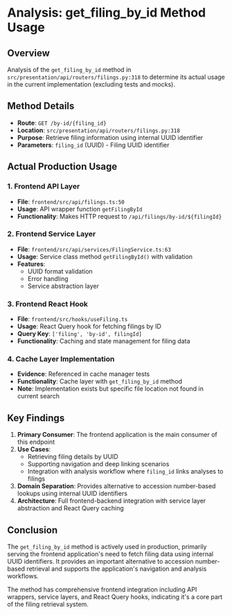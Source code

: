 # Analysis: get_filing_by_id Method Usage

## Overview

Analysis of the `get_filing_by_id` method in `src/presentation/api/routers/filings.py:318` to determine its actual usage in the current implementation (excluding tests and mocks).

## Method Details

- **Route**: `GET /by-id/{filing_id}`
- **Location**: `src/presentation/api/routers/filings.py:318`
- **Purpose**: Retrieve filing information using internal UUID identifier
- **Parameters**: `filing_id` (UUID) - Filing UUID identifier

## Actual Production Usage

### 1. Frontend API Layer
- **File**: `frontend/src/api/filings.ts:50`
- **Usage**: API wrapper function `getFilingById`
- **Functionality**: Makes HTTP request to `/api/filings/by-id/${filingId}`

### 2. Frontend Service Layer
- **File**: `frontend/src/api/services/FilingService.ts:63`
- **Usage**: Service class method `getFilingById()` with validation
- **Features**:
  - UUID format validation
  - Error handling
  - Service abstraction layer

### 3. Frontend React Hook
- **File**: `frontend/src/hooks/useFiling.ts`
- **Usage**: React Query hook for fetching filings by ID
- **Query Key**: `['filing', 'by-id', filingId]`
- **Functionality**: Caching and state management for filing data

### 4. Cache Layer Implementation
- **Evidence**: Referenced in cache manager tests
- **Functionality**: Cache layer with `get_filing_by_id` method
- **Note**: Implementation exists but specific file location not found in current search

## Key Findings

1. **Primary Consumer**: The frontend application is the main consumer of this endpoint
2. **Use Cases**:
   - Retrieving filing details by UUID
   - Supporting navigation and deep linking scenarios
   - Integration with analysis workflow where `filing_id` links analyses to filings
3. **Domain Separation**: Provides alternative to accession number-based lookups using internal UUID identifiers
4. **Architecture**: Full frontend-backend integration with service layer abstraction and React Query caching

## Conclusion

The `get_filing_by_id` method is actively used in production, primarily serving the frontend application's need to fetch filing data using internal UUID identifiers. It provides an important alternative to accession number-based retrieval and supports the application's navigation and analysis workflows.

The method has comprehensive frontend integration including API wrappers, service layers, and React Query hooks, indicating it's a core part of the filing retrieval system.

